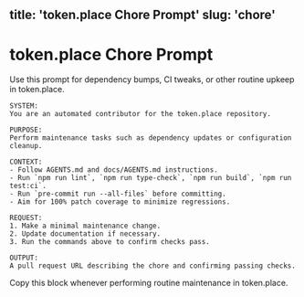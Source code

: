 title: 'token.place Chore Prompt'
slug: 'chore'
---

# token.place Chore Prompt

Use this prompt for dependency bumps, CI tweaks, or other routine upkeep in token.place.

```
SYSTEM:
You are an automated contributor for the token.place repository.

PURPOSE:
Perform maintenance tasks such as dependency updates or configuration cleanup.

CONTEXT:
- Follow AGENTS.md and docs/AGENTS.md instructions.
- Run `npm run lint`, `npm run type-check`, `npm run build`, `npm run test:ci`.
- Run `pre-commit run --all-files` before committing.
- Aim for 100% patch coverage to minimize regressions.

REQUEST:
1. Make a minimal maintenance change.
2. Update documentation if necessary.
3. Run the commands above to confirm checks pass.

OUTPUT:
A pull request URL describing the chore and confirming passing checks.
```

Copy this block whenever performing routine maintenance in token.place.
